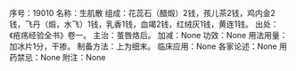 序号：19010
名称：生肌散
组成：花蕊石（醋煅）2钱，孩儿茶2钱，鸡内金2钱，飞丹（煅，水飞）1钱，乳香1钱，血竭2钱，红绒灰1钱，黄连1钱。
出处：《疮疡经验全书》卷一。
主治：茧唇烙后。
加减：None
功效：None
用法用量：加冰片1分，干掺。
制备方法：上为细末。
临床应用：None
各家论述：None
用药禁忌：None
附注：None
